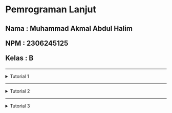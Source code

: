 <h1>Pemrograman Lanjut</h1>

<h2>
   
   Nama  : Muhammad Akmal Abdul Halim
   
   NPM   : 2306245125
  
   Kelas : B
  
</h2>

------------------------------------------------------------------------------------------------------------------------------------------------------------------------------------------

<details>
  <summary> Tutorial 1 </summary>

**Reflection 1**

- Dari tutorial yang sudah saya kerjakan, hal yang saya pelajari adalah nama variable harus memiliki arti yang sesuai. Ini berguna agar
kode kita dapat lebih mudah dibaca. Hal lain yang saya pelajari adalah kita harus selalu melakukan validasi input dari user. Ini berguna untuk
memperkuat dan mengamankan program yang kita buat. Setelah saya mengerjakan tutorial 1 ini, saya melakukan beberapa kesalahan. Kesalahan yang saya lakukan
adalah ketidaktelitian saya dalam melakukan routing antara front end dan back end sehingga terjadi error. Yang bisa diperbaiki dari ini adalah saya harus lebih teliti
lagi dalam melakukan routing baik di front end(Html) maupun back end(Java). Selanjutnya mungkin dalam kode saya masih belum cukup dalam memvalidasi
input user dan autentikasi. Ini akan berakibat kepada masalah keamanan. Hal yang bisa saya lakukan ialah menambahkan validasi dan autentikasi.

**Reflection 2**
1. Setelah saya melakukan unit test, saya merasa bahwa unit test merupakan hal yang penting dalam pengembangan sebuah program.
Unit test berguna untuk memastikan bahwa program berjalan lancar dan tidak ada bug. Menurut saya unit test harus dilakukan untuk setiap
method/fitur yang kita implementasi dalam program kita. Untuk memastikan apakah unit test kita cukup atau tidak adalah dengan memastikan tiap method
memiliki testnya sendiri. Menurut saya, jika kita memiliki 100% code coverage tidak berarti kode kita bebas dari error dan bug. Code coverage hanya mengukur sejauh mana kode dieksekusi, namun tidak menilai kualitas atau cakupan skenario pengujian.


2. Ketika membuat kelas fungsional baru yang memiliki prosedur setup dan variabel instan yang sama dengan kelas sebelumnya, ada potensi duplikasi kode. Meskipun secara fungsional test tersebut bisa berjalan dengan baik, dari sisi clean code terdapat beberapa masalah:

    - Duplikasi Kode (DRY Violation):
    
    Mengulang kode setup yang sama di beberapa kelas test melanggar prinsip Don't Repeat Yourself (DRY). Jika ada perubahan pada setup (misalnya format URL dasar atau konfigurasi driver), saya harus mengubahnya di setiap kelas, yang berpotensi menyebabkan inkonsistensi.
    
    - Pemeliharaan yang Sulit:
    
    Kode yang diduplikasi membuat pemeliharaan menjadi lebih sulit. Setiap kali ada update atau perbaikan pada logika setup, saya harus memastikan semua kelas test diperbarui secara serempak.
    
    - Reusabilitas yang Rendah:
    
    Duplikasi setup di berbagai kelas menunjukkan bahwa ada bagian kode yang bisa di-refactor menjadi komponen reusable, sehingga perubahan di masa depan dapat dilakukan di satu tempat saja.


</details>

------------------------------------------------------------------------------------------------------------------------------------------------------------------------------------------

<details>
   <summary> Tutorial 2 </summary>   

**Reflection**

1. List Code Quality Issue yang saya perbaiki :
   
   - Pinned-Dependencies
   - Unnecessary modifier 'public'

   Strategi saya dalam memperbaiki code quality issue ini adalah dengan melihat detail log yang diberikan
   oleh workflow yang saya implementasikan. Lalu dari log tersebut saya lakukan perbaikan sesuai informasi yang diberikan.


2. Menurut saya sudah, Implementasi repository saya sudah mendekati prinsip Continuous Integration (CI) dan Continuous 
Deployment (CD). Proses CI terlihat dari adanya unit test yang berjalan secara otomatis dengan konfigurasi Gradle dan 
integrasi dengan PMD melalui GitHub Actions, sehingga setiap push dan pull request diuji untuk menjaga kualitas kode. 
Sedangkan untuk CD, adanya mekanisme auto-deployment ke PaaS Koyeb (dengan instruksi push-based deployment) memungkinkan 
aplikasi untuk secara otomatis di-deploy ke lingkungan produksi saat ada perubahan, sehingga memenuhi prinsip deployment 
berkelanjutan. Secara keseluruhan, repository saya telah mengadopsi prinsip CI/CD dengan baik, meskipun selalu ada ruang 
untuk perbaikan dan penambahan fitur seperti integrasi testing lebih komprehensif atau rollback otomatis jika terjadi kegagalan 
deployment.

</details>

------------------------------------------------------------------------------------------------------------------------------------------------------------------------------------------

<details>
   <summary> Tutorial 3 </summary>

1. Explain what principles you apply to your project!
   - Single Responsibility Principle (SRP):
   
   Setiap kelas atau modul memiliki satu tanggung jawab utama. Misalnya, kelas CarRepository hanya bertanggung jawab untuk operasi CRUD (create, read, update, delete) pada entitas Car dan tidak mencampur logika lain. Hal yang sama diterapkan pada ProductRepository, sehingga setiap komponen hanya menangani satu aspek dari aplikasi.

   - Open/Closed Principle (OCP):
   
   Kelas atau modul harus terbuka untuk ekstensi namun tertutup untuk modifikasi. Di proyek ini, misalnya, kami telah membuat interface dasar (seperti ICarRepository dan IProductRepository) dan mengembangkan kelas ekstensi (seperti CarRepositoryExtendedImpl dan ProductRepositoryExtendedImpl) untuk menambahkan fitur baru (misalnya, pencarian berdasarkan atribut) tanpa mengubah kode dasar yang sudah teruji.
   
   - Dependency Inversion Principle (DIP):
   
   Modul tingkat tinggi (seperti service dan controller) tidak bergantung pada modul tingkat rendah (seperti repository konkrit), melainkan pada abstraksi (interface). Contohnya, kelas CarServiceImpl dan ProductServiceImpl hanya bergantung pada interface (ICarRepository dan IProductRepository) sehingga memungkinkan fleksibilitas untuk mengganti implementasi repository jika diperlukan.


2.  Explain the advantages of applying SOLID principles to your project with examples.
   - Maintainability (Kemudahan Pemeliharaan):
     
Dengan SRP, setiap kelas memiliki satu tanggung jawab. Contohnya, jika ada perubahan pada cara penyimpanan data Car, hanya CarRepository yang perlu diperbaiki, tanpa mempengaruhi kelas lain. Ini membuat perbaikan bug dan pemeliharaan menjadi lebih mudah dan terisolasi.

   - Extensibility (Kemudahan Ekstensi Fitur):
   
Penerapan OCP memungkinkan Anda menambahkan fungsionalitas baru tanpa mengubah kode yang sudah ada. Misalnya, jika di kemudian hari Anda ingin menambahkan fitur pencarian mobil berdasarkan warna, Anda cukup membuat interface ekstensi ExtendedCarRepository dan mengimplementasikannya di kelas baru (CarRepositoryExtendedImpl). Kode dasar CarRepository tidak diubah, sehingga risiko terjadinya bug pada fungsionalitas lama menjadi minim.
   
   - Testability (Kemudahan Pengujian):
   
Dengan DIP, service dan controller tidak bergantung langsung pada implementasi konkrit repository. Karena mereka hanya bergantung pada abstraksi (interface), Anda bisa dengan mudah membuat mock atau stub untuk melakukan unit testing. Misalnya, CarServiceImpl dapat diuji dengan memberikan implementasi palsu dari ICarRepository, sehingga pengujian dapat dilakukan secara terisolasi tanpa perlu bergantung pada data nyata.
   
   - Flexibility (Fleksibilitas Perubahan):
   
Karena komponen-komponen bergantung pada abstraksi, Anda dapat dengan mudah mengganti implementasi detail (misalnya, beralih ke database yang berbeda atau menambah fitur baru) tanpa harus merombak kode di level yang lebih tinggi. Ini membuat sistem lebih adaptif terhadap perubahan kebutuhan bisnis.

3. Explain the disadvantages of not applying SOLID principles to your project with examples.
   - Keterikatan Kode (Tight Coupling):
     
   Tanpa DIP, modul tingkat tinggi akan bergantung langsung pada implementasi konkrit. Misalnya, jika CarService langsung menggunakan CarRepository tanpa abstraksi, maka setiap perubahan pada CarRepository (misalnya, perubahan logika atau metode baru) bisa langsung mempengaruhi CarService, yang menyebabkan sulitnya melakukan perubahan tanpa risiko merusak fungsionalitas lain.

   - Kode yang Sulit Dipelihara (Hard to Maintain):
   
   Tanpa SRP, satu kelas mungkin menangani banyak tanggung jawab. Hal ini menyebabkan kelas menjadi besar, kompleks, dan sulit untuk dimengerti. Contohnya, jika ProductRepository juga menangani validasi bisnis atau logging, setiap perubahan pada satu aspek bisa menyebabkan efek samping yang tidak diinginkan pada aspek lain, sehingga debugging menjadi lebih rumit.
   
   - Sulit untuk Ekstensi (Lack of Extensibility):
   
   Tanpa menerapkan OCP, menambahkan fitur baru seringkali mengharuskan modifikasi pada kode yang sudah ada. Misalnya, jika ingin menambahkan metode pencarian baru pada CarRepository yang belum dirancang untuk ekstensi, Anda harus mengubah kelas yang sudah ada. Hal ini meningkatkan kemungkinan terjadinya bug dan membuat sistem menjadi kurang fleksibel terhadap perubahan kebutuhan.
   
   - Pengujian yang Rumit (Difficult to Test):
   
   Tanpa abstraksi yang disediakan oleh DIP, unit testing menjadi lebih sulit. Komponen yang saling terkait secara langsung (tight coupling) membuat sulit untuk mengisolasi bagian tertentu dari sistem dalam pengujian. Akibatnya, penulisan unit test menjadi lebih kompleks dan kurang efektif dalam menemukan bug.
</details>
